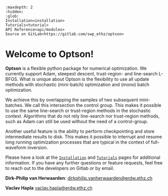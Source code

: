 ```{toctree}
:maxdepth: 2
:hidden:
:glob:
Installation<installation>
Tutorials<tutorial>
API Reference<api/modules>
Source on GitLab<https://gitlab.com/swp_ethz/optson>
```

# Welcome to Optson!
**Optson** is a flexible python package for numerical optimization.
We currently support Adam, steepest descent, trust-region- and line-search L-BFGS.
What is unique about Optson is the flexibility to use all update methods with stochastic (mini-batch) optimization and (mono) batch optimization.

We achieve this by overlapping the samples of two subsequent mini-batches.
We call this intersection the control group.
This makes it possible to use the same line-search or trust-region methods in the stochastic context.
Algorithms that do not rely line-search nor trust-region methods, such as Adam can still be used without the need of a control-group.

Another useful feature is the ability to perform checkpointing and store intermediate results to disk.
This makes it possible to interrupt and resume long running optimization processes that are typical in the context of full-waveform inversion.

Please have a look at the [`Installation`](installation) and [`Tutorials`](tutorials) pages for additional information.
If you have any further questions or feature requests, feel free to reach out to the developers on Gitlab or by email.

**Dirk-Philip van Herwaarden**:
dirkphilip.vanherwaarden@erdw.ethz.ch

**Vaclav Hapla**
vaclav.hapla@erdw.ethz.ch
